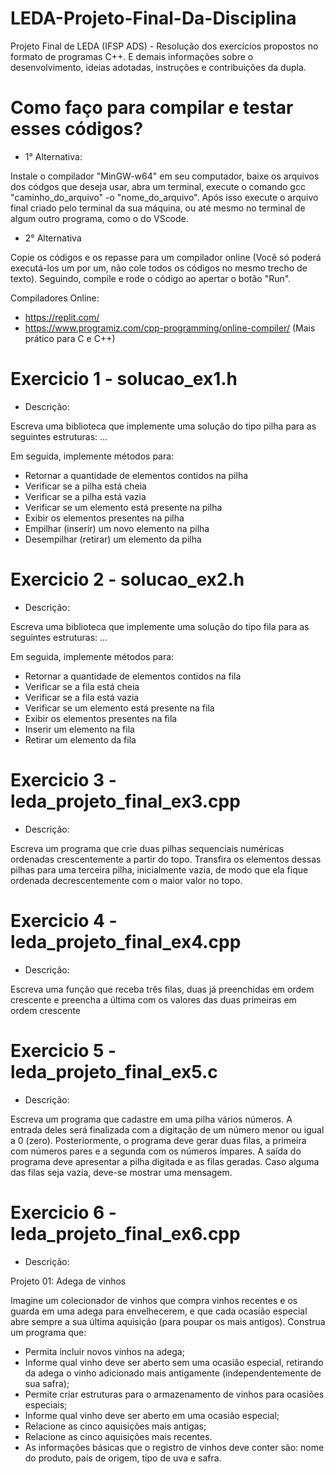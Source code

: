 # LEDA-Projeto-Final-Da-Disciplina
Projeto Final de LEDA (IFSP ADS) - Resolução dos exercícios propostos no formato de programas C++. E demais informações sobre o desenvolvimento, ideias adotadas, instruções e contribuições da dupla.

# Como faço para compilar e testar esses códigos?
- 1° Alternativa:

Instale o compilador "MinGW-w64" em seu computador, baixe os arquivos dos códgos que deseja usar, abra um terminal, execute o comando gcc "caminho_do_arquivo" -o "nome_do_arquivo". Após isso execute o arquivo final criado pelo terminal da sua máquina, ou até mesmo no terminal de algum outro programa, como o do VScode.

- 2° Alternativa

Copie os códigos e os repasse para um compilador online (Você só poderá executá-los um por um, não cole todos os códigos no mesmo trecho de texto). Seguindo, compile e rode o código ao apertar o botão "Run".

Compiladores Online:
- https://replit.com/
- https://www.programiz.com/cpp-programming/online-compiler/ (Mais prático para C e C++)

# Exercicio 1 - solucao_ex1.h
- Descrição: 

Escreva uma biblioteca que implemente uma solução do tipo pilha para as seguintes estruturas:
...

Em seguida, implemente métodos para:
- Retornar a quantidade de elementos contidos na pilha
- Verificar se a pilha está cheia
- Verificar se a pilha está vazia
- Verificar se um elemento está presente na pilha
- Exibir os elementos presentes na pilha
- Empilhar (inserir) um novo elemento na pilha
- Desempilhar (retirar) um elemento da pilha

# Exercicio 2 - solucao_ex2.h
- Descrição:

Escreva uma biblioteca que implemente uma solução do tipo fila para as seguintes estruturas:
...

Em seguida, implemente métodos para:
- Retornar a quantidade de elementos contidos na fila
- Verificar se a fila está cheia
- Verificar se a fila  está vazia
- Verificar se um elemento está presente na fila
- Exibir os elementos presentes na fila
- Inserir um elemento na fila
- Retirar um elemento da fila

# Exercicio 3 - leda_projeto_final_ex3.cpp
- Descrição:

Escreva um programa que crie duas pilhas sequenciais numéricas ordenadas crescentemente a partir do topo. Transfira os elementos dessas pilhas para uma terceira pilha, inicialmente vazia, de modo que ela fique ordenada decrescentemente com o maior valor no topo.

# Exercicio 4 - leda_projeto_final_ex4.cpp
- Descrição:

Escreva uma função que receba três filas, duas já preenchidas em ordem crescente e preencha a última com os valores das duas primeiras em ordem crescente

# Exercicio 5 - leda_projeto_final_ex5.c
- Descrição:

Escreva um programa que cadastre em uma pilha vários números. A entrada deles será finalizada com a digitação de um número menor ou igual a 0 (zero). Posteriormente, o programa deve gerar duas filas, a primeira com números pares e a segunda com os números ímpares. A saída do programa deve apresentar a pilha digitada e as filas geradas. Caso alguma das filas seja vazia, deve-se mostrar uma mensagem.

# Exercicio 6 - leda_projeto_final_ex6.cpp
- Descrição:

Projeto 01: Adega de vinhos

Imagine um colecionador de vinhos que compra vinhos recentes e os guarda em uma adega para envelhecerem, e que cada ocasião especial abre sempre a sua última aquisição (para poupar os mais antigos). Construa um programa que:

- Permita incluir novos vinhos na adega;
- Informe qual vinho deve ser aberto sem uma ocasião especial, retirando da adega o vinho adicionado mais antigamente (independentemente de sua safra);
- Permite criar estruturas para o armazenamento de vinhos para ocasiões especiais;
- Informe qual vinho deve ser aberto em uma ocasião especial;
- Relacione as cinco aquisições mais antigas;
- Relacione as cinco aquisições mais recentes.
- As informações básicas que o registro de vinhos deve conter são: nome do produto, país de origem, tipo de uva e safra.
